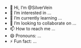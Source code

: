 - 👋 Hi, I’m @SilverVein
- 👀 I’m interested in ...
- 🌱 I’m currently learning ...
- 💞️ I’m looking to collaborate on ...
- 📫 How to reach me ...
- 😄 Pronouns: ...
- ⚡ Fun fact: ...

<!---
SilverVein/SilverVein is a ✨ special ✨ repository because its `README.md` (this file) appears on your GitHub profile.
You can click the Preview link to take a look at your changes.
--->
